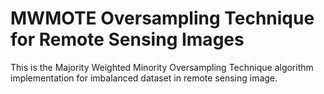 # MWMOTE Oversampling Technique for Remote Sensing Images

This is the Majority Weighted Minority Oversampling Technique algorithm implementation for imbalanced dataset in remote sensing image. 
